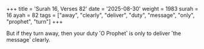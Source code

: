 +++
title = 'Surah 16, Verses 82'
date = '2025-08-30'
weight = 1983
surah = 16
ayah = 82
tags = ["away", "clearly", "deliver", "duty", "message", "only", "prophet", "turn"]
+++

But if they turn away, then your duty ˹O Prophet˺ is only to deliver ˹the message˺ clearly.